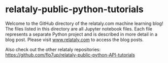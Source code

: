 # relataly-public-python-tutorials
Welcome to the GitHub directory of the relataly.com machine learning blog!
The files listed in this directory are all Jupyter notebook files. Each file represents a separate Python project and is described in more detail in a blog post. Please visit www.relataly.com to access the blog posts.

Also check out the other relataly repositories:
https://github.com/flo7up/relataly-public-python-API-tutorials
